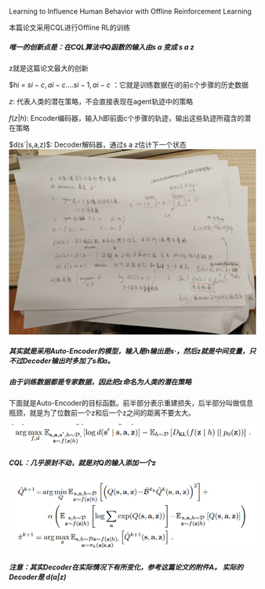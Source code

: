 Learning to Influence Human Behavior with Offline Reinforcement Learning

本篇论文采用CQL进行Offline RL的训练
##### 唯一的创新点是：在CQL算法中Q函数的输入由s a 变成 s a z
z就是这篇论文最大的创新

$hi = ${si-c,ai-c .... si-1,ai-c}$ ：它就是训练数据在i的前c个步骤的历史数据

$z$: 代表人类的潜在策略，不会直接表现在agent轨迹中的策略

$f(z|h)$: Encoder编码器，输入h即前面c个步骤的轨迹，输出这些轨迹所蕴含的潜在策略

$d(s`|s,a,z)$: Decoder解码器，通过s a z估计下一个状态
![Alt text](b4e66a62639c20e24ef015c3e2ef6d8.jpg)

##### 其实就是采用Auto-Encoder的模型，输入是h输出是s·，然后z就是中间变量，只不过Decoder输出时多加了s和a。
##### 由于训练数据都是专家数据，因此把z命名为人类的潜在策略

下面就是Auto-Encoder的目标函数。前半部分表示重建损失，后半部分叫做信息瓶颈，就是为了位数前一个z和后一个z之间的距离不要太大。

![Alt text](image-2.png)

##### CQL：几乎原封不动，就是对Q的输入添加一个z
![Alt text](image-3.png)

##### 注意：其实Decoder在实际情况下有所变化，参考这篇论文的附件A。 实际的Decoder是 $d(a|z)$
